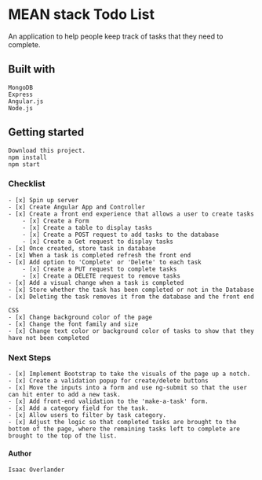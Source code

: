 # MEAN stack Todo List

  An application to help people keep track of tasks that they need to complete.

## Built with
    MongoDB
    Express
    Angular.js
    Node.js

## Getting started
    Download this project.
    npm install
    npm start

### Checklist
    - [x] Spin up server
    - [x] Create Angular App and Controller
    - [x] Create a front end experience that allows a user to create tasks
        - [x] Create a Form
        - [x] Create a table to display tasks
        - [x] Create a POST request to add tasks to the database
        - [x] Create a Get request to display tasks
    - [x] Once created, store task in database
    - [x] When a task is completed refresh the front end
    - [x] Add option to 'Complete' or 'Delete' to each task
        - [x] Create a PUT request to complete tasks
        - [x] Create a DELETE request to remove tasks
    - [x] Add a visual change when a task is completed
    - [x] Store whether the task has been completed or not in the Database
    - [x] Deleting the task removes it from the database and the front end

    CSS
    - [x] Change background color of the page
    - [x] Change the font family and size
    - [x] Change text color or background color of tasks to show that they have not been completed

### Next Steps
    - [x] Implement Bootstrap to take the visuals of the page up a notch.
    - [x] Create a validation popup for create/delete buttons
    - [x] Move the inputs into a form and use ng-submit so that the user can hit enter to add a new task.
    - [x] Add front-end validation to the 'make-a-task' form.
    - [x] Add a category field for the task.
    - [x] Allow users to filter by task category.
    - [x] Adjust the logic so that completed tasks are brought to the bottom of the page, where the remaining tasks left to complete are brought to the top of the list.

#### Author
    Isaac Overlander